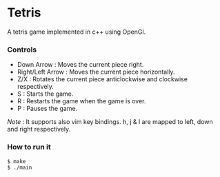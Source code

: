 # Tetris
A tetris game implemented in c++ using OpenGl.

### Controls
- Down Arrow : Moves the current piece right.
- Right/Left Arrow : Moves the current piece horizontally.
- Z/X : Rotates the current piece anticlockwise and clockwise respectively.
- S : Starts the game.
- R : Restarts the game when the game is over.
- P : Pauses the game.

*Note* : It supports also vim key bindings. h, j & l are mapped to left, down and right respectively.

### How to run it
```bash
$ make
$ ./main
```
